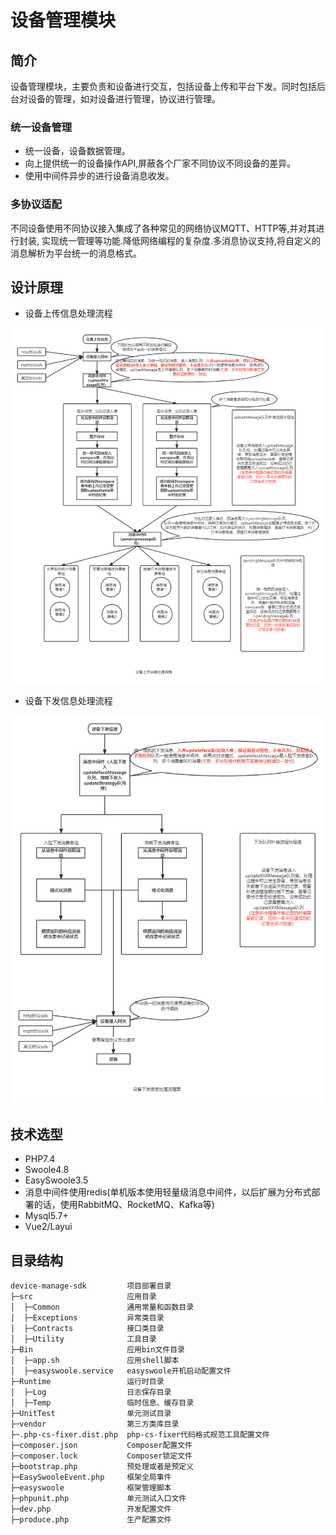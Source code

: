 # 设备管理模块

## 简介

设备管理模块，主要负责和设备进行交互，包括设备上传和平台下发。同时包括后台对设备的管理，如对设备进行管理，协议进行管理。

### 统一设备管理

- 统一设备，设备数据管理。
- 向上提供统一的设备操作API,屏蔽各个厂家不同协议不同设备的差异。
- 使用中间件异步的进行设备消息收发。

### 多协议适配 

不同设备使用不同协议接入集成了各种常见的网络协议MQTT、HTTP等,并对其进行封装, 实现统一管理等功能.降低网络编程的复杂度.多消息协议支持,将自定义的消息解析为平台统一的消息格式。

## 设计原理

- 设备上传信息处理流程

![avatar](doc/images/设备上传信息流程图.png)


- 设备下发信息处理流程

![avatar](doc/images/设备下发信息流程图.png)

## 技术选型

- PHP7.4
- Swoole4.8
- EasySwoole3.5
- 消息中间件使用redis(单机版本使用轻量级消息中间件，以后扩展为分布式部署的话，使用RabbitMQ、RocketMQ、Kafka等)
- Mysql5.7+
- Vue2/Layui

## 目录结构

~~~
device-manage-sdk         项目部署目录
├─src                     应用目录
│  ├─Common               通用常量和函数目录
│  ├─Exceptions           异常类目录
│  ├─Contracts            接口类目录
│  ├─Utility              工具目录
├─Bin                     应用bin文件目录
│  ├─app.sh               应用shell脚本
│  ├─easyswoole.service   easyswoole开机启动配置文件
├─Runtime                 运行时目录
│  ├─Log                  日志保存目录
│  ├─Temp                 临时信息、缓存目录
├─UnitTest                单元测试目录
├─vendor                  第三方类库目录
├─.php-cs-fixer.dist.php  php-cs-fixer代码格式规范工具配置文件
├─composer.json           Composer配置文件
├─composer.lock           Composer锁定文件
├─bootstrap.php           预处理或者是预定义
├─EasySwooleEvent.php     框架全局事件
├─easyswoole              框架管理脚本
├─phpunit.php             单元测试入口文件
├─dev.php                 开发配置文件
├─produce.php             生产配置文件
~~~